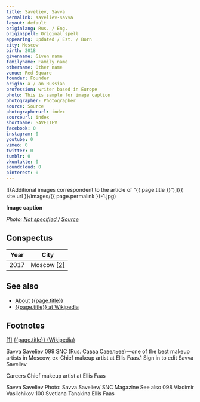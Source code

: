```yaml
---
title: Saveliev, Savva
permalink: saveliev-savva
layout: default
originlang: Rus. / Eng.
originspell: Original spell
appearing: Updated / Est. / Born
city: Moscow
birth: 2018
givenname: Given name
familyname: Family name
othername: Other name
venue: Red Square
founder: Founder
origin: a / an Russian
profession: writer based in Europe
photo: This is sample for image caption
photographer: Photographer
source: Source
photographerurl: index
sourceurl: index
shortname: SAVELIEV
facebook: 0
instagram: 0
youtube: 0
vimeo: 0
twitter: 0
tumblr: 0
vkontakte: 0
soundcloud: 0
pinterest: 0
---
```



![(Additional images correspondent to the article of “{{ page.title }}”)]({{ site.url }}/images/{{ page.permalink }}-1.jpg)

**Image caption**

*Photo: [Not specified](index) / [Source](index)*

## Сonspectus

|Year|City|
|-|-|
|2017|Moscow <span id="a2">[\[2\]](#f2)</span>|

## See also

+ [About {{page.title}}](index)
+ [{{page.title}} at Wikipedia](index)

## Footnotes

[[1]](#a1) <span id="f1"></span> [{{page.title}} (Wikipedia)](index)

Savva Saveliev  099  SNC (Rus. Савва Савельев)—one of the best makeup artists in Moscow, ex-Сhief makeup artist at Ellis Faas.1 Sign in to edit Savva Saveliev


Careers
Сhief makeup artist at Ellis Faas


Savva Saveliev
Photo: Savva Saveliev/ SNC Magazine
See also
 098  Vladimir Vasilchikov
 100  Svetlana Tanakina
Ellis Faas
